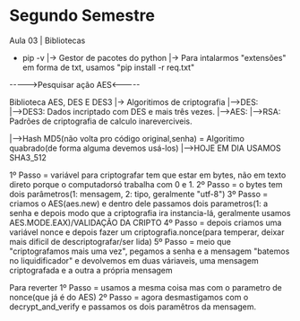 # Segundo Semestre

Aula 03 | Bibliotecas

- pip -v
|-> Gestor de pacotes do python
|-> Para intalarmos "extensões" em forma de txt, usamos "pip install -r req.txt"

----->Pesquisar ação AES<-----


Biblioteca AES, DES E DES3
|-> Algoritimos de criptografia
|-->DES:  
|-->DES3: Dados incriptado com DES e mais três vezes.
|-->AES:
|-->RSA: Padrões de criptografia de calculo inareverciveis.

|-->Hash MD5(não volta pro código original,senha) = Algoritimo quabrado(de forma alguma devemos usá-los)
|-->HOJE EM DIA USAMOS SHA3_512


1º Passo = variável para criptografar tem que estar em bytes, não em texto direto porque o computadorsó trabalha com 0 e 1.
2º Passo = o bytes tem dois parâmetros(1: mensagem, 2: tipo, geralmente "utf-8")
3º Passo = criamos o AES(aes.new) e dentro dele passamos dois parametros(1: a senha e depois modo que a criptografia ira instancia-lá, geralmente usamos AES.MODE.EAX)/VALIDAÇÃO DA CRIPTO
4º Passo = depois criamos uma variável nonce e depois fazer um criptografia.nonce(para temperar, deixar mais dificil de descriptografar/ser lida)
5º Passo = meio que "criptografamos mais uma vez", pegamos a senha e a mensagem "batemos no liquidificador" e devolvemos em duas váriaveis, uma mensagem criptografada e a outra a própria mensagem

Para reverter
1º Passo = usamos a mesma coisa mas com o parametro de nonce(que já é do AES)
2º Passo = agora desmastigamos com o decrypt_and_verify e passamos os dois paramêtros da mensagem.


